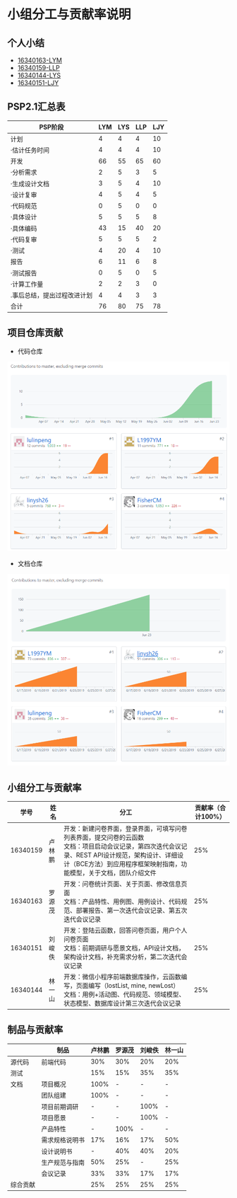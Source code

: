 # 小组分工与贡献率说明

## 个人小结
   
   
   
- [16340163-LYM](16340163-LYM.md)
- [16340159-LLP](16340159-LLP.md)
- [16340144-LYS](16340144-LYSH.md)
- [16340151-LJY](16340151-LJY.md)

## PSP2.1汇总表
   
   
   
   
| PSP阶段 | LYM | LYS | LLP | LJY |
| --------- | - | - | - | - |
| 计划 | 4 | 4 | 4 | 10 |
| ·估计任务时间 | 4 | 4 | 4 | 10 |
| 开发 | 66 | 55 | 65 | 60 |
| ·分析需求 | 2 | 5 | 3 | 5 |
| ·生成设计文档 | 3 | 5 | 4 | 10 |
| ·设计复审 | 4 | 5| 4 | 5 |
| ·代码规范 | 0 | 5 | 0 | 0 |
| ·具体设计 | 5 | 5 | 5 | 8 |
| ·具体编码 | 43 | 15 | 40 | 20 |
| ·代码复审 | 5 | 5 | 5 | 2 |
| ·测试 | 4 | 20 | 4 | 10 |
| 报告 | 6 | 11 | 6 | 8 |
| ·测试报告 | 0 | 5 | 0 | 5 |
| ·计算工作量 | 2 | 2 | 3 | 0 |
| .事后总结，提出过程改进计划 | 4 | 4 | 3 | 3 |
| 合计 | 76 | 80| 75 | 78 |
   
   
   

## 项目仓库贡献

* 代码仓库

![](contribution-image/Projectcode.png)

* 文档仓库

![](contribution-image/Dashboard.png)


## 小组分工与贡献率

| 学号 | 姓名 | 分工 | 贡献率（合计100%） |
| -- | --- | ---------- | -- |
| 16340159 | 卢林鹏 | 开发：新建问卷界面，登录界面，可填写问卷列表界面，提交问卷的云函数</br>文档：项目启动会议记录，第四次迭代会议记录、REST API设计规范，架构设计、详细设计（BCE方法）到应用程序框架映射指南，功能模型，关于文档，团队介绍文件 | 25% |
| 16340163 | 罗源茂 | 开发：问卷统计页面、关于页面、修改信息页面</br>文档：产品特性、用例图、用例设计、代码规范、部署报告、第一次迭代会议记录、第五次迭代会议记录 | 25% |
| 16340151 | 刘峻佚 | 开发：登陆云函数，回答问卷页面，用户个人问卷页面</br>文档：前期调研与愿景文档，API设计文档，架构设计文档，补充需求分析，第二次迭代会议记录 | 25% |
| 16340144 | 林一山 | 开发：微信小程序前端数据库操作，云函数编写，页面编写（lostList, mine, newLost）</br>文档：用例+活动图、代码规范、领域模型、状态模型、数据库设计第三次迭代会议记录 | 25% |

## 制品与贡献率

| | 制品 | 卢林鹏 | 罗源茂 | 刘峻佚 | 林一山 |
| - | - | - | - | - | - |
| 源代码 | 前端代码 | 30% | 30% | 20% | 20% |
| 测试 | | 15% | 15% | 35% | 35% |
| 文档 | 项目概况 | 100% | - | - | - |
| | 团队组建 | 100% | - | - | - |
| | 项目前期调研 | - | - | 100% | - |
| | 项目愿景 | - | - | 100% | - |
| | 产品特性 | - | 100% | - | - |
| | 需求规格说明书 | 17% | 16% | 17% | 50% |
| | 设计说明书 | - | 40% | 40% | 20% |
| | 生产规范与指南 | 50% | 25% | - | 25% | 
| | 会议记录 | 33% | 33% | 17% | 17% |
| 综合贡献 | | 25% | 25% | 25% | 25% |
   
